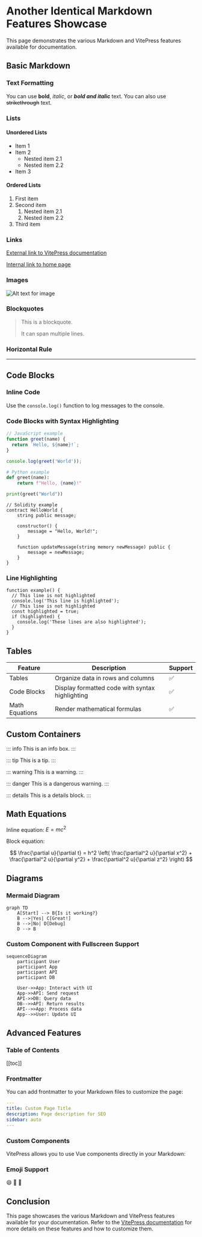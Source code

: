 # Another Identical Markdown Features Showcase

This page demonstrates the various Markdown and VitePress features available for documentation.

## Basic Markdown

### Text Formatting

You can use **bold**, *italic*, or ***bold and italic*** text. You can also use ~~strikethrough~~ text.

### Lists

#### Unordered Lists

- Item 1
- Item 2
  - Nested item 2.1
  - Nested item 2.2
- Item 3

#### Ordered Lists

1. First item
2. Second item
   1. Nested item 2.1
   2. Nested item 2.2
3. Third item

### Links

[External link to VitePress documentation](https://vitepress.dev/)

[Internal link to home page](/)

### Images

![Alt text for image](/images/logo.png)

### Blockquotes

> This is a blockquote.
> 
> It can span multiple lines.

### Horizontal Rule

---

## Code Blocks

### Inline Code

Use the `console.log()` function to log messages to the console.

### Code Blocks with Syntax Highlighting

```javascript
// JavaScript example
function greet(name) {
  return `Hello, ${name}!`;
}

console.log(greet('World'));
```

```python
# Python example
def greet(name):
    return f"Hello, {name}!"

print(greet("World"))
```

```solidity
// Solidity example
contract HelloWorld {
    string public message;
    
    constructor() {
        message = "Hello, World!";
    }
    
    function updateMessage(string memory newMessage) public {
        message = newMessage;
    }
}
```

### Line Highlighting

```javascript{3,5-7}
function example() {
  // This line is not highlighted
  console.log('This line is highlighted');
  // This line is not highlighted
  const highlighted = true;
  if (highlighted) {
    console.log('These lines are also highlighted');
  }
}
```

## Tables

| Feature | Description | Support |
|---------|-------------|---------|
| Tables | Organize data in rows and columns | ✅ |
| Code Blocks | Display formatted code with syntax highlighting | ✅ |
| Math Equations | Render mathematical formulas | ✅ |

## Custom Containers

::: info
This is an info box.
:::

::: tip
This is a tip.
:::

::: warning
This is a warning.
:::

::: danger
This is a dangerous warning.
:::

::: details
This is a details block.
:::

## Math Equations

Inline equation: $E = mc^2$

Block equation:

$$
\frac{\partial u}{\partial t} = h^2 \left( \frac{\partial^2 u}{\partial x^2} + \frac{\partial^2 u}{\partial y^2} + \frac{\partial^2 u}{\partial z^2} \right)
$$

## Diagrams

### Mermaid Diagram

```mermaid
graph TD
    A[Start] --> B{Is it working?}
    B -->|Yes| C[Great!]
    B -->|No| D[Debug]
    D --> B
```

### Custom Component with Fullscreen Support

<FullscreenDiagram>

```mermaid
sequenceDiagram
    participant User
    participant App
    participant API
    participant DB
    
    User->>App: Interact with UI
    App->>API: Send request
    API->>DB: Query data
    DB-->>API: Return results
    API-->>App: Process data
    App-->>User: Update UI
```

</FullscreenDiagram>

## Advanced Features

### Table of Contents

[[toc]]

### Frontmatter

You can add frontmatter to your Markdown files to customize the page:

```yaml
---
title: Custom Page Title
description: Page description for SEO
sidebar: auto
---
```

### Custom Components

VitePress allows you to use Vue components directly in your Markdown:

<ContractDiagram />

### Emoji Support

:smile: :rocket: :book:

## Conclusion

This page showcases the various Markdown and VitePress features available for your documentation. Refer to the [VitePress documentation](https://vitepress.dev/) for more details on these features and how to customize them.